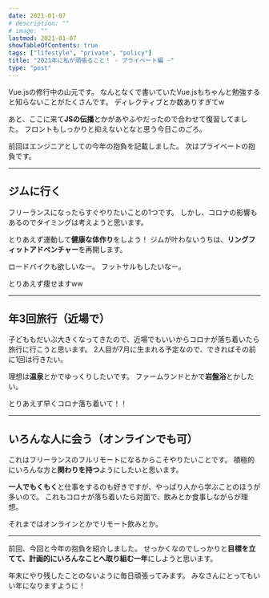 ```yaml
---
date: 2021-01-07
# description: ""
# image: ""
lastmod: 2021-01-07
showTableOfContents: true
tags: ["lifestyle", "private", "policy"]
title: "2021年に私が頑張ること！ - プライベート編 -"
type: "post"
---
```


Vue.jsの修行中の山元です。
なんとなくで書いていたVue.jsもちゃんと勉強すると知らないことがたくさんです。
ディレクティブとか数ありすぎてw

あと、ここに来て**JSの伝播**とかがあやふやだったので合わせて復習してました。
フロントもしっかりと抑えないとなと思う今日このごろ。

前回はエンジニアとしての今年の抱負を記載しました。
次はプライベートの抱負です。

---

## ジムに行く

フリーランスになったらすぐやりたいことの1つです。
しかし、コロナの影響もあるのでタイミングは考えようと思います。

とりあえず運動して**健康な体作り**をしよう！
ジムが叶わないうちは、**リングフィットアドベンチャー**を再開します。

ロードバイクも欲しいなー。
フットサルもしたいなー。

とりあえず痩せますww

---

## 年3回旅行（近場で）

子どももだいぶ大きくなってきたので、近場でもいいからコロナが落ち着いたら旅行に行こうと思います。
2人目が7月に生まれる予定なので、できればその前に1回は行きたい。

理想は**温泉**とかでゆっくりしたいです。
ファームランドとかで**岩盤浴**とかしたい。

とりあえず早くコロナ落ち着いて！！

---

## いろんな人に会う（オンラインでも可）

これはフリーランスのフルリモートになるからこそやりたいことです。
積極的にいろんな方と**関わりを持つ**ようにしたいと思います。

**一人でもくもく**と仕事をするのも好きですが、やっぱり人から学ぶことのほうが多いので。
これもコロナが落ち着いたら対面で、飲みとか食事しながらが理想。

それまではオンラインとかでリモート飲みとか。

---

前回、今回と今年の抱負を紹介しました。
せっかくなのでしっかりと**目標を立てて、計画的にいろんなことへ取り組む一年**にしようと思います。

年末にやり残したことのないように毎日頑張ってみます。
みなさんにとってもいい年になりますように！
